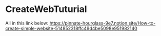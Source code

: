 # CreateWebTuturial


All in this link below:
https://pinnate-hourglass-9e7.notion.site/How-to-create-simple-website-514852318ffc49d4be5098e951982140